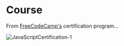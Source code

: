 # Course
From [FreeCodeCamp's](https://www.freecodecamp.org/learn/javascript-algorithms-and-data-structures-v8/) certification program...

![JavaScriptCertification-1](https://github.com/user-attachments/assets/b3f94b09-d048-4256-926f-528db22adf96)
